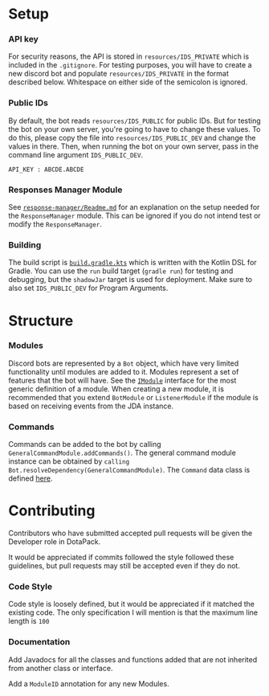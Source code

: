 # Setup

### API key

For security reasons, the API is stored in `resources/IDS_PRIVATE` which is included in the
`.gitignore`. For testing purposes, you will have to create a new discord bot and populate
`resources/IDS_PRIVATE` in the format described below. Whitespace on either side of the semicolon
is ignored.

### Public IDs

By default, the bot reads `resources/IDS_PUBLIC` for public IDs. But for testing the bot on your own server,
you're going to have to change these values. To do this, please copy the file into `resources/IDS_PUBLIC_DEV` and
change the values in there. Then, when running the bot on your own server, pass in the command line argument
`IDS_PUBLIC_DEV`.

```
API_KEY : ABCDE.ABCDE
```

### Responses Manager Module

See [`response-manager/Readme.md`](response-manager/README.md) for an explanation on the setup
needed for the `ResponseManager` module. This can be ignored if you do not intend test or modify
the `ResponseManager`.

### Building

The build script is [`build.gradle.kts`](build.gradle.kts) which is written with the Kotlin DSL for
Gradle. You can use the `run` build target (`gradle run`) for testing and debugging, but
the `shadowJar` target is used for deployment. Make sure to also set `IDS_PUBLIC_DEV` for Program Arguments.

# Structure

### Modules

Discord bots are represented by a `Bot` object, which have very limited functionality until modules
are added to it. Modules represent a set of features that the bot will have. See the
[`IModule`](src/main/bot/modules/IModule.kt) interface for the most generic definition of a module.
When creating a new module, it is recommended that you extend `BotModule` or `ListenerModule` if
the module is based on receiving events from the JDA instance.

### Commands

Commands can be added to the bot by calling `GeneralCommandModule.addCommands()`. The general
command module instance can be obtained by `calling Bot.resolveDependency(GeneralCommandModule)`.
The `Command` data class is defined [here](src/main/bot/commands/Command.kt).

# Contributing

Contributors who have submitted accepted pull requests will be given the Developer role in
DotaPack.

It would be appreciated if commits followed the style followed these guidelines, but pull requests
may still be accepted even if they do not.

### Code Style

Code style is loosely defined, but it would be appreciated if it matched the existing code. The
only specification I will mention is that the maximum line length is `100`

### Documentation

Add Javadocs for all the classes and functions added that are not inherited from another class or
interface.

Add a `ModuleID` annotation for any new Modules.